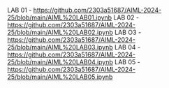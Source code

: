 LAB 01 - https://github.com/2303a51687/AIML-2024-25/blob/main/AIML%20LAB01.ipynb
LAB 02 - https://github.com/2303a51687/AIML-2024-25/blob/main/AIML%20LAB02.ipynb
LAB O3 - https://github.com/2303a51687/AIML-2024-25/blob/main/AIML%20LAB03.ipynb
LAB 04 - https://github.com/2303a51687/AIML-2024-25/blob/main/AIML%20LAB04.ipynb
LAB 05 - https://github.com/2303a51687/AIML-2024-25/blob/main/AIML%20LAB05.ipynb
